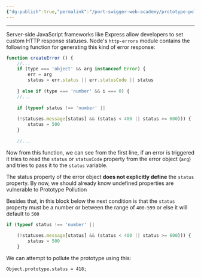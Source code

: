 ```yaml
---
{"dg-publish":true,"permalink":"/port-swigger-web-academy/prototype-pollution/server-side-prototype-pollution/status-code-override/"}
---
```



---

Server-side JavaScript frameworks like Express allow developers to set custom HTTP response statuses. Node's `http-errors` module contains the following function for generating this kind of error response:

```js
function createError () { 
	//... 
	if (type === 'object' && arg instanceof Error) {
		err = arg 
		status = err.status || err.statusCode || status
		
	} else if (type === 'number' && i === 0) { 
	//...
	 
	if (typeof status !== 'number' ||
	 
	(!statuses.message[status] && (status < 400 || status >= 600))) { 
		status = 500 
	}
	 
	//...
```

Now from this function, we can see from the first line, if an error is triggered it tries to read the `status` or `statusCode` property from the error object (`arg`) and tries to pass it to the `status` variable.

The status property of the error object **does not explicitly define** the `status` property. By now, we should already know undefined properties are vulnerable to Prototype Pollution

Besides that, in this block below the next condition is that the `status` property must be a number or between the range of `400-599` or else it will default to `500`

```js
if (typeof status !== 'number' ||
	 
	(!statuses.message[status] && (status < 400 || status >= 600))) { 
		status = 500 
	}
```

We can attempt to pollute the prototype using this:

```
Object.prototype.status = 418;
```


